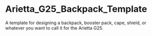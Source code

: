 # Arietta_G25_Backpack_Template
A template for designing a backpack, booster pack, cape, shield, or whatever you want to call it for the Arietta G25.
